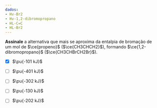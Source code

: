 ```yaml
---
dados:
- Hv-Br2
- Hv-1,2-dibromopropano
- HL-C=C
- HL-Br2
---
```

**Assinale** a alternativa que mais se aproxima da entalpia de bromação de um mol de $\ce{propeno}$ ($\ce{CH3CHCH2}$), formando $\ce{1,2-dibromopropano}$ ($\ce{CH3CHBrCH2Br}$).

- [x] $\pu{-101 kJ}$
- [ ] $\pu{-401 kJ}$
- [ ] $\pu{-302 kJ}$
- [ ] $\pu{-130 kJ}$
- [ ] $\pu{-202 kJ}$


